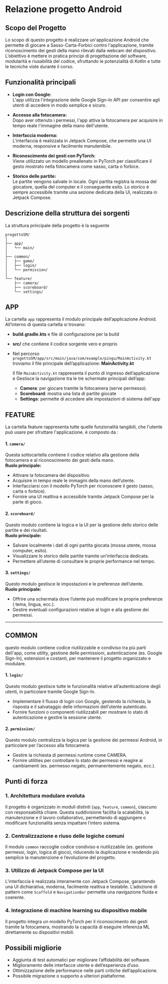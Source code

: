 # Relazione progetto Android

## Scopo del Progetto

Lo scopo di questo progetto è realizzare un'applicazione Android che permette di giocare a Sasso-Carta-Forbici contro l'applicazione, tramite riconoscimento dei gesti della mano rilevati dalla webcam del dispositivo.  
L’obiettivo è mettere in pratica principi di progettazione del software, modularità e riusabilità del codice, sfruttando le potenzialità di Kotlin e tutte le tecniche viste durante il corso.

## Funzionalità principali

- **Login con Google:**  
  L'app utilizza l'integrazione delle Google Sign-In API per consentire agli utenti di accedere in modo semplice e sicuro.

- **Accesso alla fotocamera:**  
  Dopo aver ottenuto i permessi, l'app attiva la fotocamera per acquisire in tempo reale l'immagine della mano dell'utente.

- **Interfaccia moderna:**  
  L’interfaccia è realizzata in Jetpack Compose, che permette una UI moderna, responsive e facilmente manutenibile.

- **Riconoscimento dei gesti con PyTorch:**  
  Viene utilizzato un modello preallenato in PyTorch per classificare il gesto mostrato nella fotocamera come sasso, carta o forbice.

- **Storico delle partite:**  
  Le partite vengono salvate in locale. Ogni partita registra la mossa del giocatore, quella del computer e il conseguente esito. Lo storico è sempre accessibile tramite una sezione dedicata della UI, realizzata in Jetpack Compose.

## Descrizione della struttura dei sorgenti

La struttura principale della progetto è la seguente 

```
progettoSM/
│
├── app/
│   └── main/
│
├── common/
│   ├── game/
│   ├── login/
│   └── permission/
│
└── feature/
    ├── camera/
    ├── scoreboard/
    └── settings/
```
 ## APP
 La cartella `app` rappresenta il modulo principale dell’applicazione Android. All’interno di questa cartella si trovano:
  - **build.gradle.kts** e file di configurazione per la build
  - **src/** che contiene il codice sorgente vero e proprio
  - Nel percorso `progettoSM/app/src/main/java/com/example/pingu/MainActivity.kt` troviamo il file principale dell’applicazione:
   **MainActivity.kt**
    
    Il file `MainActivity.kt` rappresenta il punto di ingresso dell’applicazione  e  Gestisce la 
    navigazione tra le tre schermate principali dell’app:
    
    - **Camera**: per giocare tramite la fotocamera (serve permesso).
    - **Scoreboard**: mostra una lista di partite giocate 
    - **Settings**: permette di accedere alle impostazioni di sistema dell'app

## FEATURE
  La cartella feature rappresenta tutte quelle funzionalità tangibili, che l'utente può usare per sfruttare l'applicazione.
  è composto da :

  #### 1. `camera/`
  Questa sottocartella contiene il codice relativo alla gestione della fotocamera e al riconoscimento dei gesti della mano.  
  **Ruolo principale:**
- Attivare la fotocamera del dispositivo.
- Acquisire in tempo reale le immagini della mano dell’utente.
- Interfacciarsi con il modello PyTorch per riconoscere il gesto (sasso, carta o forbice).
- Fornire una UI reattiva e accessibile tramite Jetpack Compose per la parte di gioco.

#### 2. `scoreboard/`
  Questo modulo contiene la logica e la UI per la gestione dello storico delle partite e dei risultati.  
  **Ruolo principale:**
  - Salvare localmente i dati di ogni partita giocata (mossa utente, mossa computer, esito).
  - Visualizzare lo storico delle partite tramite un’interfaccia dedicata.
  - Permettere all’utente di consultare le proprie performance nel tempo.

#### 3. `settings/`
  Questo modulo gestisce le impostazioni e le preferenze dell’utente.  
  **Ruolo principale:**
  - Offrire una schermata dove l’utente può modificare le proprie preferenze ( tema, lingua, ecc.).
  - Gestire eventuali configurazioni relative al login e alla gestione dei permessi.

---

## COMMON
   questo modulo contiene codice riutilizzabile e condiviso tra più parti dell'app, come utility, gestione delle permissioni, autenticazione (es. Google Sign-In), 
   estensioni e costanti, per mantenere il progetto organizzato e modulare.



#### 1. `login/`
  Questo modulo gestisce tutte le funzionalità relative all’autenticazione degli utenti, in particolare tramite Google Sign-In.

  - Implementare il flusso di login con Google, gestendo la richiesta, la risposta e il salvataggio delle informazioni dell’utente autenticato.
  - Fornire funzioni o componenti riutilizzabili per mostrare lo stato di autenticazione e gestire la sessione utente.
 

#### 2. `permission/`
   Questo modulo centralizza la logica per la gestione dei permessi Android, in particolare per l’accesso alla fotocamera.  
  - Gestire la richiesta di permessi runtime come CAMERA.
  - Fornire utilities per controllare lo stato dei permessi e reagire ai cambiamenti (es. permesso negato, permanentemente negato, ecc.).
  

## Punti di forza

### 1. Architettura modulare evoluta
Il progetto è organizzato in moduli distinti (`app`, `feature`, `common`), ciascuno con responsabilità chiare. Questa suddivisione facilita la scalabilità, la manutenzione e il lavoro collaborativo, permettendo di aggiungere o modificare funzionalità senza impattare l’intero sistema.

### 2. Centralizzazione e riuso delle logiche comuni
Il modulo `common` raccoglie codice condiviso e riutilizzabile (es. gestione permessi, login, logica di gioco), riducendo la duplicazione e rendendo più semplice la manutenzione e l’evoluzione del progetto.

### 3. Utilizzo di Jetpack Compose per la UI
L’interfaccia è realizzata interamente con Jetpack Compose, garantendo una UI dichiarativa, moderna, facilmente reattiva e testabile. L’adozione di pattern come `Scaffold` e `NavigationBar` permette una navigazione fluida e coerente.

### 4. Integrazione di machine learning su dispositivo mobile
Il progetto integra un modello PyTorch per il riconoscimento dei gesti tramite la fotocamera, mostrando la capacità di eseguire inferenza ML direttamente su dispositivi mobili.


## Possibili migliorie

- Aggiunta di test automatici per migliorare l’affidabilità del software.
- Miglioramento delle interfacce utente e dell’esperienza d’uso.
- Ottimizzazione delle performance nelle parti critiche dell’applicazione.
- Possibile migrazione o supporto a ulteriori piattaforme.
